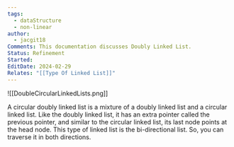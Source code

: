 ```yaml
---
tags:
  - dataStructure
  - non-linear
author:
  - jacgit18
Comments: This documentation discusses Doubly Linked List.
Status: Refinement
Started: 
EditDate: 2024-02-29
Relates: "[[Type Of Linked List]]"
---
```

![[DoubleCircularLinkedLists.png]]


A circular doubly linked list is a mixture of a doubly linked list and a circular linked list. Like the doubly linked list, it has an extra pointer called the previous pointer, and similar to the circular linked list, its last node points at the head node. This type of linked list is the bi-directional list. So, you can traverse it in both directions.

